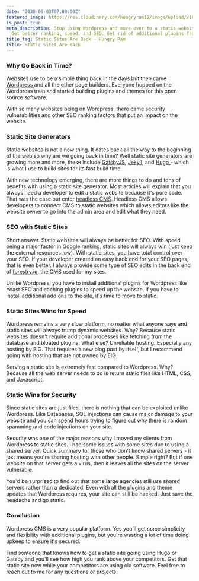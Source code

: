 ```yaml
---
date: "2020-06-03T07:00:00Z"
featured_image: https://res.cloudinary.com/hungryram19/image/upload/v1628214786/hungryram/coding_hryu9b.jpg
is_post: true
meta_description: Stop using Wordpress and move over to a static website generator.
  Get better ranking, speed, and SEO. Get rid of additional plugins from Wordpress.
title_tag: Static Sites Are Back - Hungry Ram
title: Static Sites Are Back
---
```

### Why Go Back in Time?

Websites use to be a simple thing back in the days but then came [Wordpress ](https://wordpress.org/)and all the other page builders. Everyone hopped on the Wordpress train and started building plugins and themes for this open source software.

With so many websites being on Wordpress, there came security vulnerabilities and other SEO ranking factors that put an impact on the website.

### Static Site Generators

Static websites is not a new thing. It dates back all the way to the beginning of the web so why are we going back in time? Well static site generators are growing more and more, these include [GatsbyJS](https://www.gatsbyjs.org/), [Jekyll](https://jekyllrb.com/), and [Hugo ](https://gohugo.io/)- which is what I use to build sites for its fast build time.

With new technology emerging, there are more things to do and tons of benefits with using a static site generator. Most articles will explain that you always need a developer to edit a static website because it's pure code. That was the case but enter [headless CMS](https://headlesscms.org/about/). Headless CMS allows developers to connect CMS to static websites which allows editors like the website owner to go into the admin area and edit what they need.

### SEO with Static Sites

Short answer. Static websites will always be better for SEO. With speed being a major factor in Google ranking, static sites will always win (just keep the external resources low). With static sites, you have total control over your SEO. If your developer created an easy back end for your SEO pages, that is even better. I always provide some type of SEO edits in the back end of [forestry.io](https://forestry.io/), the CMS used for my sites.

Unlike Wordpress, you have to install additional plugins for Wordpress like Yoast SEO and caching plugins to speed up the website. If you have to install additional add ons to the site, it's time to move to static.

### Static Sites Wins for Speed

Wordpress remains a very slow platform, no matter what anyone says and static sites will always trump dynamic websites. Why? Because static websites doesn't require additional processes like fetching from the database and bloated plugins. What else? Unreliable hosting. Especially any hosting by EIG. That requires a new blog post by itself, but I recommend going with hosting that are not owned by EIG.

Serving a static site is extremely fast compared to Wordpress. Why? Because all the web server needs to do is return static files like HTML, CSS, and Javascript.

### Static Wins for Security

Since static sites are just files, there is nothing that can be exploited unlike Wordpress. Like Databases, SQL injections can cause major damage to your website and you can spend hours trying to figure out why there is random spamming and code injections on your site.

Security was one of the major reasons why I moved my clients from Wordpress to static sites. I had some issues with some sites due to using a shared server. Quick summary for those who don't know shared servers - it just means you're sharing hosting with other people. Simple right? But if one website on that server gets a virus, then it leaves all the sites on the server vulnerable.

You'd be surprised to find out that some large agencies still use shared servers rather than a dedicated. Even with all the plugins and theme updates that Wordpress requires, your site can still be hacked. Just save the headache and go static.

### Conclusion

Wordpress CMS is a very popular platform. Yes you'll get some simplicity and flexibility with additional plugins, but you're wasting a lot of time doing upkeep to ensure it's secured. 

Find someone that knows how to get a static site going using Hugo or Gatsby and you'll see how high you rank above your competitors. Get that static site now while your competitors are using old software. Feel free to reach out to me for any questions or projects!